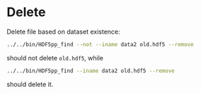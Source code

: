 
# Delete

Delete file based on dataset existence:

```bash
../../bin/HDF5pp_find --not --iname data2 old.hdf5 --remove
```

should not delete `old.hdf5`, while

```bash
../../bin/HDF5pp_find --iname data2 old.hdf5 --remove
```

should delete it.

